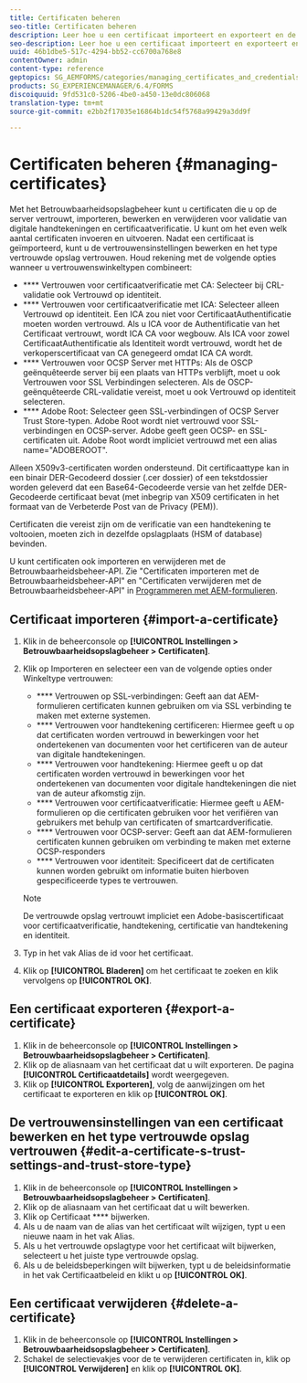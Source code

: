```yaml
---
title: Certificaten beheren
seo-title: Certificaten beheren
description: Leer hoe u een certificaat importeert en exporteert en de vertrouwensinstellingen ervan bewerkt.
seo-description: Leer hoe u een certificaat importeert en exporteert en de vertrouwensinstellingen ervan bewerkt.
uuid: 46b1dbe5-517c-4294-bb52-cc6700a768e8
contentOwner: admin
content-type: reference
geptopics: SG_AEMFORMS/categories/managing_certificates_and_credentials
products: SG_EXPERIENCEMANAGER/6.4/FORMS
discoiquuid: 9fd531c0-5206-4be0-a450-13e0dc806068
translation-type: tm+mt
source-git-commit: e2bb2f17035e16864b1dc54f5768a99429a3dd9f

---
```



# Certificaten beheren {#managing-certificates}

Met het Betrouwbaarheidsopslagbeheer kunt u certificaten die u op de server vertrouwt, importeren, bewerken en verwijderen voor validatie van digitale handtekeningen en certificaatverificatie. U kunt om het even welk aantal certificaten invoeren en uitvoeren. Nadat een certificaat is geïmporteerd, kunt u de vertrouwensinstellingen bewerken en het type vertrouwde opslag vertrouwen. Houd rekening met de volgende opties wanneer u vertrouwenswinkeltypen combineert:

* **** Vertrouwen voor certificaatverificatie met CA: Selecteer bij CRL-validatie ook Vertrouwd op identiteit.
* **** Vertrouwen voor certificaatverificatie met ICA: Selecteer alleen Vertrouwd op identiteit. Een ICA zou niet voor CertificaatAuthentificatie moeten worden vertrouwd. Als u ICA voor de Authentificatie van het Certificaat vertrouwt, wordt ICA CA voor wegbouw. Als ICA voor zowel CertificaatAuthentificatie als Identiteit wordt vertrouwd, wordt het de verkoperscertificaat van CA genegeerd omdat ICA CA wordt.
* **** Vertrouwen voor OCSP Server met HTTPs: Als de OSCP geënquêteerde server bij een plaats van HTTPs verblijft, moet u ook Vertrouwen voor SSL Verbindingen selecteren. Als de OSCP-geënquêteerde CRL-validatie vereist, moet u ook Vertrouwd op identiteit selecteren.
* **** Adobe Root: Selecteer geen SSL-verbindingen of OCSP Server Trust Store-typen. Adobe Root wordt niet vertrouwd voor SSL-verbindingen en OCSP-server. Adobe geeft geen OCSP- en SSL-certificaten uit. Adobe Root wordt impliciet vertrouwd met een alias name=&quot;ADOBEROOT&quot;.

Alleen X509v3-certificaten worden ondersteund. Dit certificaattype kan in een binair DER-Gecodeerd dossier (.cer dossier) of een tekstdossier worden geleverd dat een Base64-Gecodeerde versie van het zelfde DER-Gecodeerde certificaat bevat (met inbegrip van X509 certificaten in het formaat van de Verbeterde Post van de Privacy (PEM)).

Certificaten die vereist zijn om de verificatie van een handtekening te voltooien, moeten zich in dezelfde opslagplaats (HSM of database) bevinden.

U kunt certificaten ook importeren en verwijderen met de Betrouwbaarheidsbeheer-API. Zie &quot;Certificaten importeren met de Betrouwbaarheidsbeheer-API&quot; en &quot;Certificaten verwijderen met de Betrouwbaarheidsbeheer-API&quot; in [Programmeren met AEM-formulieren](https://www.adobe.com/go/learn_aemforms_programming_63).

## Certificaat importeren {#import-a-certificate}

1. Klik in de beheerconsole op **[!UICONTROL Instellingen > Betrouwbaarheidsopslagbeheer > Certificaten]**.
1. Klik op Importeren en selecteer een van de volgende opties onder Winkeltype vertrouwen:

   * **** Vertrouwen op SSL-verbindingen: Geeft aan dat AEM-formulieren certificaten kunnen gebruiken om via SSL verbinding te maken met externe systemen.
   * **** Vertrouwen voor handtekening certificeren: Hiermee geeft u op dat certificaten worden vertrouwd in bewerkingen voor het ondertekenen van documenten voor het certificeren van de auteur van digitale handtekeningen.
   * **** Vertrouwen voor handtekening: Hiermee geeft u op dat certificaten worden vertrouwd in bewerkingen voor het ondertekenen van documenten voor digitale handtekeningen die niet van de auteur afkomstig zijn.
   * **** Vertrouwen voor certificaatverificatie: Hiermee geeft u AEM-formulieren op die certificaten gebruiken voor het verifiëren van gebruikers met behulp van certificaten of smartcardverificatie.
   * **** Vertrouwen voor OCSP-server: Geeft aan dat AEM-formulieren certificaten kunnen gebruiken om verbinding te maken met externe OCSP-responders
   * **** Vertrouwen voor identiteit: Specificeert dat de certificaten kunnen worden gebruikt om informatie buiten hierboven gespecificeerde types te vertrouwen.
   >[!NOTE]
   >
   >De vertrouwde opslag vertrouwt impliciet een Adobe-basiscertificaat voor certificaatverificatie, handtekening, certificatie van handtekening en identiteit.

1. Typ in het vak Alias de id voor het certificaat.
1. Klik op **[!UICONTROL Bladeren]** om het certificaat te zoeken en klik vervolgens op **[!UICONTROL OK]**.

## Een certificaat exporteren {#export-a-certificate}

1. Klik in de beheerconsole op **[!UICONTROL Instellingen > Betrouwbaarheidsopslagbeheer > Certificaten]**.
1. Klik op de aliasnaam van het certificaat dat u wilt exporteren. De pagina **[!UICONTROL Certificaatdetails]** wordt weergegeven.
1. Klik op **[!UICONTROL Exporteren]**, volg de aanwijzingen om het certificaat te exporteren en klik op **[!UICONTROL OK]**.

## De vertrouwensinstellingen van een certificaat bewerken en het type vertrouwde opslag vertrouwen {#edit-a-certificate-s-trust-settings-and-trust-store-type}

1. Klik in de beheerconsole op **[!UICONTROL Instellingen > Betrouwbaarheidsopslagbeheer > Certificaten]**.
1. Klik op de aliasnaam van het certificaat dat u wilt bewerken.
1. Klik op Certificaat **** bijwerken.
1. Als u de naam van de alias van het certificaat wilt wijzigen, typt u een nieuwe naam in het vak Alias.
1. Als u het vertrouwde opslagtype voor het certificaat wilt bijwerken, selecteert u het juiste type vertrouwde opslag.
1. Als u de beleidsbeperkingen wilt bijwerken, typt u de beleidsinformatie in het vak Certificaatbeleid en klikt u op **[!UICONTROL OK]**.

## Een certificaat verwijderen {#delete-a-certificate}

1. Klik in de beheerconsole op **[!UICONTROL Instellingen > Betrouwbaarheidsopslagbeheer > Certificaten]**.
1. Schakel de selectievakjes voor de te verwijderen certificaten in, klik op **[!UICONTROL Verwijderen]** en klik op **[!UICONTROL OK]**.

